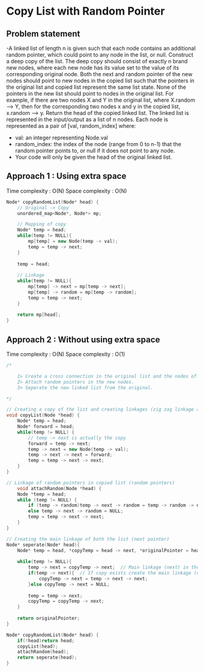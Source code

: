 # Copy List with Random Pointer

## Problem statement 

-A linked list of length n is given such that each node contains an additional random pointer, which could point to any node in the list, or null. Construct a deep copy of the list. The deep copy should consist of exactly n brand new nodes, where each new node has its value set to the value of its corresponding original node. Both the next and random pointer of the new nodes should point to new nodes in the copied list such that the pointers in the original list and copied list represent the same list state. None of the pointers in the new list should point to nodes in the original list. For example, if there are two nodes X and Y in the original list, where X.random --> Y, then for the corresponding two nodes x and y in the copied list, x.random --> y.
Return the head of the copied linked list. The linked list is represented in the input/output as a list of n nodes. Each node is represented as a pair of [val, random_index] where:
- val: an integer representing Node.val
- random_index: the index of the node (range from 0 to n-1) that the random pointer points to, or null if it does not point to any node.
- Your code will only be given the head of the original linked list.

## Approach 1 : Using extra space

Time complexity : O(N) 
Space complexity : O(N)

```cpp
Node* copyRandomList(Node* head) {
    // Original -> Copy
    unordered_map<Node*, Node*> mp;

    // Mapping of copy
    Node* temp = head;
    while(temp != NULL){
        mp[temp] = new Node(temp -> val);
        temp = temp -> next;
    }
    
    temp = head;
    
    // Linkage 
    while(temp != NULL){
        mp[temp] -> next = mp[temp -> next];
        mp[temp] -> random = mp[temp -> random];
        temp = temp -> next;
    }
    
    return mp[head];
}
```

## Approach 2 : Without using extra space

Time complexity : O(N) 
Space complexity : O(1)

```cpp
/*

    1> Create a cross connection in the original list and the nodes of the new list.
    2> Attach random pointers in the new nodes.
    3> Seperate the new linked list from the original.

*/

// Creating a copy of the list and creating linkages (zig zag linkage and copy)
void copyList(Node *head) {
    Node* temp = head;
    Node* forward = head;
    while(temp != NULL) {
        // temp -> next is actually the copy
        forward = temp -> next;
        temp -> next = new Node(temp -> val);
        temp -> next -> next = forward;
        temp = temp -> next -> next;
    }
}

// Linkage of random pointers in copied list (random pointers)
    void attachRandom(Node *head) {
    Node *temp = head;
    while (temp != NULL) {
        if (temp -> random)temp -> next -> random = temp -> random -> next;
        else temp -> next -> random = NULL;
        temp = temp -> next -> next;
    }
}

// Creating the main linkage of both the list (next pointer)
Node* seperate(Node* head){
    Node* temp = head, *copyTemp = head -> next, *originalPointer = head -> next;
    
    while(temp != NULL){
        temp -> next = copyTemp -> next;  // Main linkage (next) in the original list
        if(temp -> next){  // If copy exists create the main linkage (next)
            copyTemp -> next = temp -> next -> next; 
        }else copyTemp -> next = NULL;
        
        temp = temp -> next;
        copyTemp = copyTemp -> next;
    }
    
    return originalPointer;
}    

Node* copyRandomList(Node* head) {
    if(!head)return head;
    copyList(head);
    attachRandom(head);
    return seperate(head);
}
```